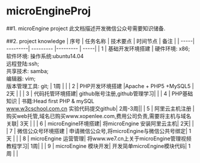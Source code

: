# microEngineProj
##1. microEngine project 
    此文档描述开发微信公众号需要知识储备.

##2. project knowledge
| 序号 | 任务名称 | 技术要点 | 时间节点 | 备注 |
| -----| ---------| --------- |--------- | -----|
| 1    | 基础开发环境搭建 | 硬件环境: x86;</br>软件环境: 操作系统:ubuntu14.04</br> 远程登陆:ssh; </br>共享技术: samba; </br>编辑器: vim; </br>版本管理工具: git; | 1周 | |
| 2    | PHP开发环境搭建 |Apache + PHP5 +MySQL5 | 2天 | |
| 3    | 代码托管环境搭建| github账号注册,github管理学习| |
| 4    | PHP基础知识     | 书籍:Head first PHP & mySQL </br> www.w3cschool.com.cn 实验代码提交github| 2周-3周||
| 5    | 阿里云主机注册 | 购买web托管,域名已购买www.xopenlee.com,费用公司负责,需要将主机与域名关联| 3天 | |
| 6    | microEngine环境搭建| 将microEngine 安装阿里云主机| 2天| |
| 7    | 微信公众号环境搭建 | 申请微信公众号,将microEngine与微信公共号绑定| 1天 | |
| 8    | microEngine 运营管理| 将www.we7.cn上关于microEngine管理视频教程学习| 1周| |
| 9    | microEngine 模块开发| 开发简单microEngine模块代码| 1周 | |
